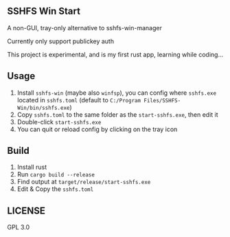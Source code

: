 ## SSHFS Win Start

A non-GUI, tray-only alternative to sshfs-win-manager

Currently only support publickey auth

This project is experimental, and is my first rust app, learning while coding...

## Usage

1. Install `sshfs-win` (maybe also `winfsp`), you can config where `sshfs.exe` located in `sshfs.toml` (default to `C:/Program Files/SSHFS-Win/bin/sshfs.exe`)
2. Copy `sshfs.toml` to the same folder as the `start-sshfs.exe`, then edit it
3. Double-click `start-sshfs.exe`
4. You can quit or reload config by clicking on the tray icon

## Build

1. Install rust
2. Run `cargo build --release`
3. Find output at `target/release/start-sshfs.exe` 
4. Edit & Copy the `sshfs.toml`

## LICENSE
GPL 3.0